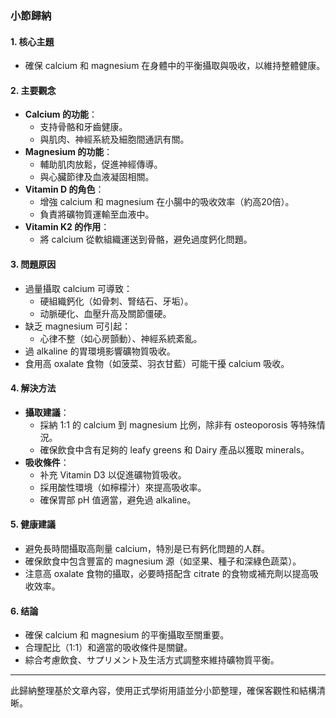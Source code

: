 ### 小節歸納

#### 1. 核心主題
- 確保 calcium 和 magnesium 在身體中的平衡攝取與吸收，以維持整體健康。

#### 2. 主要觀念
- **Calcium 的功能**：
  - 支持骨骼和牙齒健康。
  - 與肌肉、神經系統及細胞間通訊有關。
- **Magnesium 的功能**：
  - 輔助肌肉放鬆，促進神經傳導。
  - 與心臟節律及血液凝固相關。
- **Vitamin D 的角色**：
  - 增強 calcium 和 magnesium 在小腸中的吸收效率（約高20倍）。
  - 負責將礦物質運輸至血液中。
- **Vitamin K2 的作用**：
  - 將 calcium 從軟組織運送到骨骼，避免過度鈣化問題。

#### 3. 問題原因
- 過量攝取 calcium 可導致：
  - 硬組織鈣化（如骨刺、腎结石、牙垢）。
  - 动脈硬化、血壓升高及關節僵硬。
- 缺乏 magnesium 可引起：
  - 心律不整（如心房顫動）、神經系統紊亂。
- 過 alkaline 的胃環境影響礦物質吸收。
- 食用高 oxalate 食物（如菠菜、羽衣甘藍）可能干擾 calcium 吸收。

#### 4. 解決方法
- **攝取建議**：
  - 採納 1:1 的 calcium 到 magnesium 比例，除非有 osteoporosis 等特殊情況。
  - 確保飲食中含有足夠的 leafy greens 和 Dairy 產品以獲取 minerals。
- **吸收條件**：
  - 补充 Vitamin D3 以促進礦物質吸收。
  - 採用酸性環境（如檸檬汁）來提高吸收率。
  - 確保胃部 pH 值適當，避免過 alkaline。

#### 5. 健康建議
- 避免長時間攝取高劑量 calcium，特別是已有鈣化問題的人群。
- 確保飲食中包含豐富的 magnesium 源（如坚果、種子和深綠色蔬菜）。
- 注意高 oxalate 食物的攝取，必要時搭配含 citrate 的食物或補充劑以提高吸收效率。

#### 6. 结論
- 確保 calcium 和 magnesium 的平衡攝取至關重要。
- 合理配比（1:1）和適當的吸收條件是關鍵。
- 綜合考慮飲食、サプリメント及生活方式調整來維持礦物質平衡。

---

此歸納整理基於文章內容，使用正式學術用語並分小節整理，確保客觀性和結構清晰。